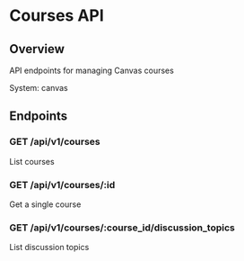 # Courses API

## Overview

API endpoints for managing Canvas courses

System: canvas

## Endpoints

### GET /api/v1/courses

List courses

### GET /api/v1/courses/:id

Get a single course

### GET /api/v1/courses/:course_id/discussion_topics

List discussion topics

